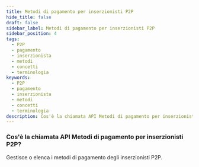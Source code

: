 ```yaml
---
title: Metodi di pagamento per inserzionisti P2P
hide_title: false
draft: false
sidebar_label: Metodi di pagamento per inserzionisti P2P
sidebar_position: 4
tags:
  - P2P
  - pagamento
  - inserzionista
  - metodi
  - concetti
  - terminologia
keywords:
  - P2P
  - pagamento
  - inserzionista
  - metodi
  - concetti
  - terminologia
description: Cos'è la chiamata API Metodi di pagamento per inserzionisti P2P?
---
```


### Cos'è la chiamata API Metodi di pagamento per inserzionisti P2P?

Gestisce o elenca i metodi di pagamento degli inserzionisti P2P.
